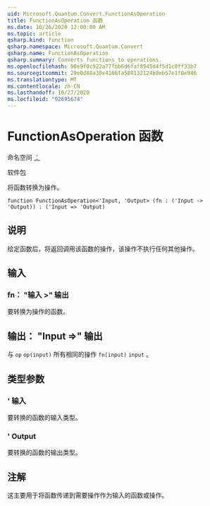 ```yaml
---
uid: Microsoft.Quantum.Convert.FunctionAsOperation
title: FunctionAsOperation 函数
ms.date: 10/26/2020 12:00:00 AM
ms.topic: article
qsharp.kind: function
qsharp.namespace: Microsoft.Quantum.Convert
qsharp.name: FunctionAsOperation
qsharp.summary: Converts functions to operations.
ms.openlocfilehash: 90e9f0c922a77fbb6d6faf8945d4f5d1c8ff33b7
ms.sourcegitcommit: 29e0d88a30e4166fa580132124b0eb57e1f0e986
ms.translationtype: MT
ms.contentlocale: zh-CN
ms.lasthandoff: 10/27/2020
ms.locfileid: "92695674"
---
```

# <a name="functionasoperation-function"></a>FunctionAsOperation 函数

命名空间 [：](xref:Microsoft.Quantum.Convert)

软件包 [](https://nuget.org/packages/)


将函数转换为操作。

```qsharp
function FunctionAsOperation<'Input, 'Output> (fn : ('Input -> 'Output)) : ('Input => 'Output)
```


## <a name="description"></a>说明

给定函数后，将返回调用该函数的操作，该操作不执行任何其他操作。

## <a name="input"></a>输入

### <a name="fn--input---output"></a>fn： "输入 >" 输出

要转换为操作的函数。



## <a name="output--input--output"></a>输出： "Input =>" 输出 

与 `op` `op(input)` 所有相同的操作 `fn(input)` `input` 。

## <a name="type-parameters"></a>类型参数

### <a name="input"></a>' 输入

要转换的函数的输入类型。
### <a name="output"></a>' Output

要转换的函数的输出类型。

## <a name="remarks"></a>注解

这主要用于将函数传递到需要操作作为输入的函数或操作。
